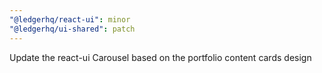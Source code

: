 ```yaml
---
"@ledgerhq/react-ui": minor
"@ledgerhq/ui-shared": patch
---
```


Update the react-ui Carousel based on the portfolio content cards design
